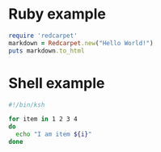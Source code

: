 # Ruby example
```ruby
require 'redcarpet'
markdown = Redcarpet.new("Hello World!")
puts markdown.to_html
```

# Shell example
```sh
#!/bin/ksh

for item in 1 2 3 4 
do
  echo "I am item ${i}"
done
```
